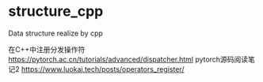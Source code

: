 # structure_cpp
Data structure realize by cpp

在C++中注册分发操作符              https://pytorch.ac.cn/tutorials/advanced/dispatcher.html 
pytorch源码阅读笔记2               https://www.luokai.tech/posts/operators_register/
